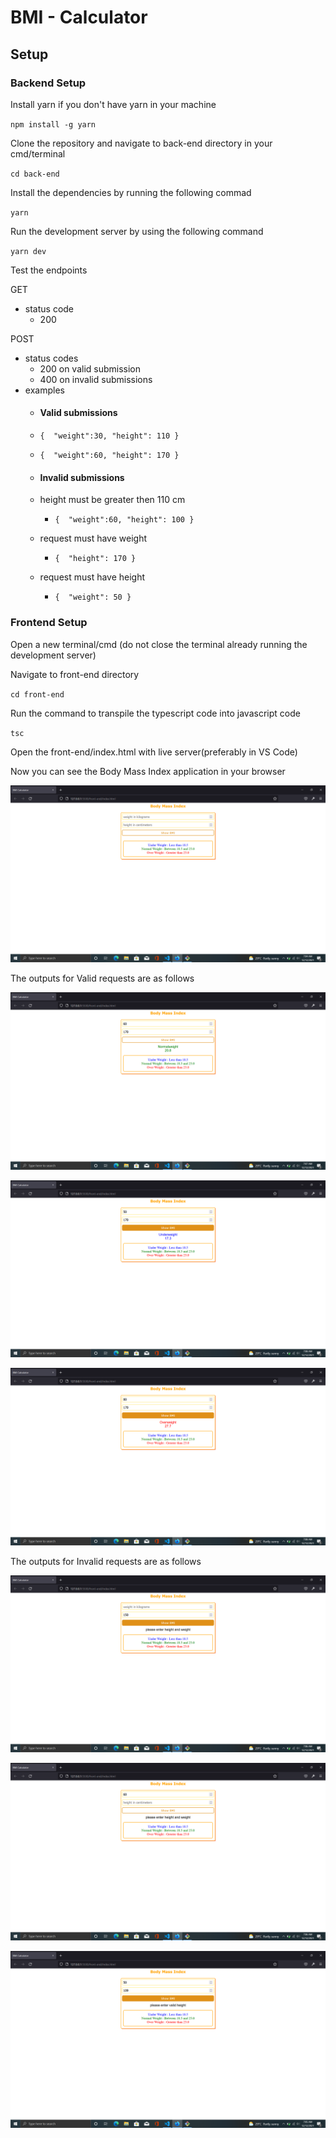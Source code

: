 # BMI - Calculator

## Setup

### Backend Setup

Install yarn if you don't have yarn in your machine

`npm install -g yarn`

Clone the repository and navigate to back-end directory in your cmd/terminal

`cd back-end`

Install the dependencies by running the following commad

`yarn`

Run the development server by using the following command

`yarn dev`

Test the endpoints

GET 
- status code 
    - 200 

POST 
- status codes 
    - 200 on valid submission
    - 400 on invalid submissions
- examples
    - #### Valid submissions 
    
    - `{ 
        "weight":30,
        "height": 110
    }`

    - `{ 
        "weight":60,
        "height": 170
    }`

    - #### Invalid submissions 
    
    - height must be greater then 110 cm
        - `{ 
            "weight":60,
            "height": 100
        }`

    - request must have weight
        - `{ 
            "height": 170
        }`
    - request must have height
        - `{ 
            "weight": 50
        }`
 
### Frontend Setup

Open a new terminal/cmd (do not close the terminal already running the development server)

Navigate to front-end directory

`cd front-end`

Run the command to transpile the typescript code into javascript code

`tsc`

Open the front-end/index.html with live server(preferably in VS Code)

Now you can see the Body Mass Index application in your browser

![](sample-outputs/output.png)

The outputs for Valid requests are as follows

![](sample-outputs/valid-responses/output-1.png)

![](sample-outputs/valid-responses/output-2.png)

![](sample-outputs/valid-responses/output-3.png)


The outputs for Invalid requests are as follows

![](sample-outputs/invalid-responses/output-1.png)

![](sample-outputs/invalid-responses/output-2.png)

![](sample-outputs/invalid-responses/output-3.png)